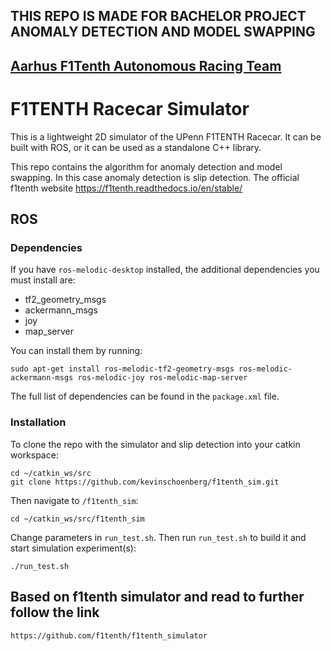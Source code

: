 ## THIS REPO IS MADE FOR BACHELOR PROJECT ANOMALY DETECTION AND MODEL SWAPPING
##  [Aarhus F1Tenth Autonomous Racing Team](https://ece.au.dk/en/collaboration/collaboration-with-engineering-students/autonomous-racing-team-f1tenth) 

# F1TENTH Racecar Simulator

This is a lightweight 2D simulator of the UPenn F1TENTH Racecar.
It can be built with ROS, or it can be used as a standalone C++ library.

This repo contains the algorithm for anomaly detection and model swapping. In this case anomaly detection is slip detection.
The official f1tenth website
https://f1tenth.readthedocs.io/en/stable/

## ROS

### Dependencies

If you have ```ros-melodic-desktop``` installed, the additional dependencies you must install are:

- tf2_geometry_msgs
- ackermann_msgs
- joy
- map_server

You can install them by running:

    sudo apt-get install ros-melodic-tf2-geometry-msgs ros-melodic-ackermann-msgs ros-melodic-joy ros-melodic-map-server

The full list of dependencies can be found in the ```package.xml``` file.

### Installation

To clone the repo with the simulator and slip detection into your catkin workspace:

    cd ~/catkin_ws/src
    git clone https://github.com/kevinschoenberg/f1tenth_sim.git
Then navigate to ```/f1tenth_sim```:

    cd ~/catkin_ws/src/f1tenth_sim

Change parameters in ```run_test.sh```.
Then run ```run_test.sh``` to build it and start simulation experiment(s):

    ./run_test.sh

## Based on f1tenth simulator and read to further follow the link
    https://github.com/f1tenth/f1tenth_simulator

